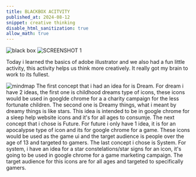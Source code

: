 ```yaml
---
title: BLACKBOX ACITVITY
published_at: 2024-08-12
snippet: creative thinking
disable_html_sanitization: true
allow_math: true
---
```


![black box](blacksquares.jpg)
![SCREENSHOT 1](SC1.png)

Today i learned the basics of adobe illustrator and we also had a fun little activity, this activity helps us think more creatively. It really got my brain to work to its fullest.

![mindmap](mm1.jpg)
The first concept that i had an idea for is Dream.
    For dream i have 2 ideas, the first one is childhood dreams type of icons, these icons would be used in googlde chrome for a a charity campaign for the less fortunate children. The second one is Dreamy things, what i meant by dreamy things is like stars. This idea is intended to be in google chrome for a sleep help website icons and it's for all ages to consumje.
The next concept that i chose is Future.
    For future i only have 1 idea, it is for an apocalypse type of icon and its for google chrome for a game. These icons would be used as the game ui and the target audience is people over the age of 13 and targeted to gamers.
The last concept i chose is System.
    For system, i have an idea for a star constelations/star signs for an icon, it's going to be used in google chrome for a game marketing campaign. The target audience for this icons are for all ages and targeted to specifically gamers.
